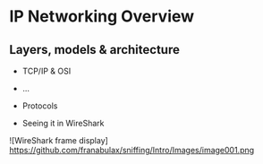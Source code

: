 # IP Networking Overview

## Layers, models & architecture

* TCP/IP & OSI
 * ...

* Protocols

* Seeing it in WireShark

![WireShark frame display] https://github.com/franabulax/sniffing/Intro/Images/image001.png
